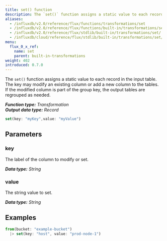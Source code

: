 ```yaml
---
title: set() function
description: The `set()` function assigns a static value to each record in the input table.
aliases:
  - /influxdb/v2.0/reference/flux/functions/transformations/set
  - /influxdb/v2.0/reference/flux/functions/built-in/transformations/set/
  - /influxdb/v2.0/reference/flux/stdlib/built-in/transformations/set/
  - /influxdb/cloud/reference/flux/stdlib/built-in/transformations/set/
menu:
  flux_0_x_ref:
    name: set
    parent: built-in-transformations
weight: 402
introduced: 0.7.0
---
```


The `set()` function assigns a static value to each record in the input table.
The key may modify an existing column or add a new column to the tables.
If the modified column is part of the group key, the output tables are regrouped as needed.

_**Function type:** Transformation_  
_**Output data type:** Record_

```js
set(key: "myKey",value: "myValue")
```

## Parameters

### key
The label of the column to modify or set.

_**Data type:** String_

### value
The string value to set.

_**Data type:** String_

## Examples
```js
from(bucket: "example-bucket")
  |> set(key: "host", value: "prod-node-1")
```
